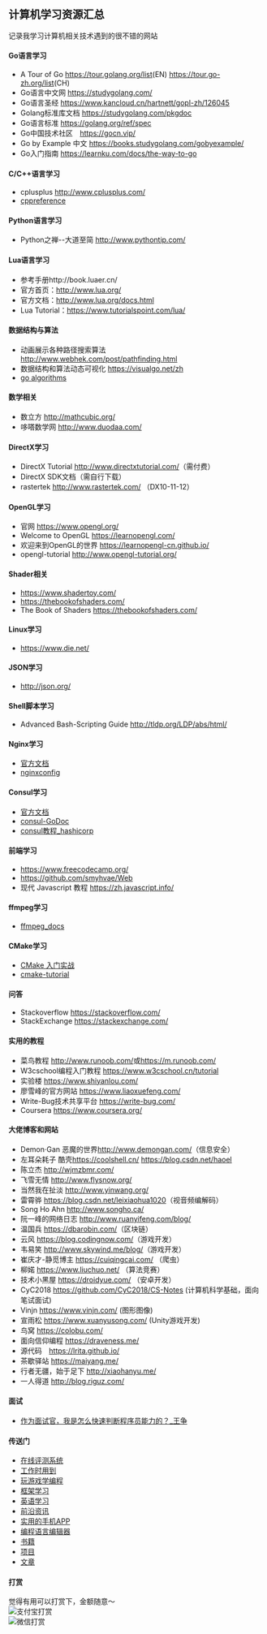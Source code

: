 ﻿## 计算机学习资源汇总  
记录我学习计算机相关技术遇到的很不错的网站  
#### Go语言学习  
- A Tour of Go <https://tour.golang.org/list>(EN)  <https://tour.go-zh.org/list>(CH)  
- Go语言中文网 <https://studygolang.com/>  
- Go语言圣经 <https://www.kancloud.cn/hartnett/gopl-zh/126045>  
- Golang标准库文档 <https://studygolang.com/pkgdoc>  
- Go语言标准 <https://golang.org/ref/spec>  
- Go中国技术社区　<https://gocn.vip/>　　
- Go by Example 中文 <https://books.studygolang.com/gobyexample/>  
- Go入门指南 <https://learnku.com/docs/the-way-to-go>  

#### C/C++语言学习  
- cplusplus <http://www.cplusplus.com/>  
- [cppreference](https://en.cppreference.com/w/)  

#### Python语言学习  
- Python之禅--大道至简 <http://www.pythontip.com/>  

#### Lua语言学习  
- 参考手册http://book.luaer.cn/  
- 官方首页：http://www.lua.org/  
- 官方文档：http://www.lua.org/docs.html  
- Lua Tutorial：https://www.tutorialspoint.com/lua/  

#### 数据结构与算法  
- 动画展示各种路径搜索算法 <http://www.webhek.com/post/pathfinding.html>  
- 数据结构和算法动态可视化 <https://visualgo.net/zh>  
- [go algorithms](https://yourbasic.org/algorithms/)  

#### 数学相关  
- 数立方 <http://mathcubic.org/>  
- 哆嗒数学网 <http://www.duodaa.com/>  

#### DirectX学习  
- DirectX Tutorial <http://www.directxtutorial.com/>（需付费）   
- DirectX SDK文档（需自行下载）  
- rastertek <http://www.rastertek.com/>  （DX10-11-12）  

#### OpenGL学习  
- 官网 <https://www.opengl.org/>  
- Welcome to OpenGL <https://learnopengl.com/>  
- 欢迎来到OpenGL的世界 <https://learnopengl-cn.github.io/>  
- opengl-tutorial <http://www.opengl-tutorial.org/>  

#### Shader相关  
- <https://www.shadertoy.com/>  
- <https://thebookofshaders.com/>  
- The Book of Shaders <https://thebookofshaders.com/>  

#### Linux学习  
- <https://www.die.net/>  

#### JSON学习  
- <http://json.org/>  

#### Shell脚本学习  
- Advanced Bash-Scripting Guide <http://tldp.org/LDP/abs/html/>  

#### Nginx学习  
- [官方文档](https://nginx.org/en/docs/)  
- [nginxconfig](https://nginxconfig.io/)  

#### Consul学习  
- [官方文档](https://www.consul.io/docs/index.html)  
- [consul-GoDoc](https://godoc.org/github.com/segmentio/consul-go)  
- [consul教程_hashicorp](https://learn.hashicorp.com/consul/#getting-started)  


#### 前端学习  
- <https://www.freecodecamp.org/>  
- <https://github.com/smyhvae/Web>  
- 现代 Javascript 教程 <https://zh.javascript.info/>  

#### ffmpeg学习  
- [ffmpeg_docs](https://ffmpeg.org/documentation.html)  

#### CMake学习  
- [CMake 入门实战](https://www.hahack.com/codes/cmake/)  
- [cmake-tutorial](https://cmake.org/cmake-tutorial/)  


#### 问答  
- Stackoverflow <https://stackoverflow.com/>  
- StackExchange <https://stackexchange.com/>  

#### 实用的教程  
- 菜鸟教程 <http://www.runoob.com/>或<https://m.runoob.com/>  
- W3cschool编程入门教程 <https://www.w3cschool.cn/tutorial>  
- 实验楼 <https://www.shiyanlou.com/>  
- 廖雪峰的官方网站 <https://www.liaoxuefeng.com/>  
- Write-Bug技术共享平台 <https://write-bug.com/>  
- Coursera <https://www.coursera.org/>  

#### 大佬博客和网站  
- Demon·Gan 恶魔的世界<http://www.demongan.com/>（信息安全）  
- 左耳朵耗子 酷壳<https://coolshell.cn/>  <https://blog.csdn.net/haoel>
- 陈立杰 <http://wjmzbmr.com/>  
- 飞雪无情 <http://www.flysnow.org/>  
- 当然我在扯淡 <http://www.yinwang.org/>  
- 雷霄骅 <https://blog.csdn.net/leixiaohua1020>（视音频编解码）  
- Song Ho Ahn <http://www.songho.ca/>  
- 阮一峰的网络日志 <http://www.ruanyifeng.com/blog/>  
- 温国兵 <https://dbarobin.com/>（区块链）  
- 云风 <https://blog.codingnow.com/>（游戏开发）  
- 韦易笑 <http://www.skywind.me/blog/>（游戏开发）  
- 崔庆才-静觅博主 <https://cuiqingcai.com/> （爬虫）  
- 柳婼 <https://www.liuchuo.net/>  （算法竞赛）  
- 技术小黑屋 <https://droidyue.com/>  （安卓开发）  
- CyC2018 <https://github.com/CyC2018/CS-Notes>  (计算机科学基础，面向笔试面试)  
- Vinjn <https://www.vinjn.com/> (图形图像)  
- 宣雨松 <https://www.xuanyusong.com/>  (Unity游戏开发)  
- 鸟窝 <https://colobu.com/>  
- 面向信仰编程 <https://draveness.me/>  
- 源代码　<https://lrita.github.io/>  
- 茶歇驿站 <https://maiyang.me/>  
- 行者无疆，始于足下 <http://xiaohanyu.me/>  
- 一人得道 <http://blog.riguz.com/>  

#### 面试  
- [作为面试官，我是怎么快速判断程序员能力的？_王争](https://www.infoq.cn/article/how-to-judge-coding-ability)  

#### 传送门  
- [在线评测系统](https://github.com/OctopusLian/CS-Resources/tree/master/OnlineJudge)
- [工作时用到](https://github.com/OctopusLian/CS-Resources/tree/master/Work)  
- [玩游戏学编程](https://github.com/OctopusLian/CS-Resources/tree/master/Game)  
- [框架学习](https://github.com/OctopusLian/CS-Resources/tree/master/Framework)  
- [英语学习](https://github.com/OctopusLian/CS-Resources/tree/master/English)  
- [前沿资讯](https://github.com/OctopusLian/CS-Resources/tree/master/News)  
- [实用的手机APP](https://github.com/OctopusLian/CS-Resources/tree/master/PhoneAPP)  
- [编程语言编辑器](https://github.com/OctopusLian/CS-Resources/tree/master/Compiler)  
- [书籍](https://github.com/OctopusLian/CS-Resources/tree/master/Book)  
- [项目](https://github.com/OctopusLian/CS-Resources/tree/master/Project)  
- [文章](https://github.com/OctopusLian/CS-Resources/tree/master/Article)  

#### 打赏
觉得有用可以打赏下，金额随意～  
![支付宝打赏](https://github.com/OctopusLian/CS-Resources/blob/master/Image/zhifubao.bmp)  
![微信打赏](https://github.com/OctopusLian/CS-Resources/blob/master/Image/weixin.png)  
